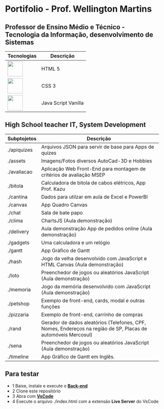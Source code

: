 # Portifolio - Prof. Wellington Martins
## Professor de Ensino Médio e Técnico - Tecnologia da Informação, desenvolvimento de Sistemas

|Tecnologias|Descrição|
|-|-|
|[<img src="https://cdn-icons-png.flaticon.com/512/919/919827.png" style="width:50px">](https://developer.mozilla.org/pt-BR/docs/Web/HTML)|HTML 5|
|[<img src="https://cdn-icons-png.flaticon.com/512/919/919826.png" style="width:50px">](https://developer.mozilla.org/pt-BR/docs/Web/CSS)|CSS 3|
|[<img src="https://cdn5.vectorstock.com/i/1000x1000/27/74/vanilla-javascript-language-vector-31602774.jpg" style="width:50px">](https://developer.mozilla.org/pt-BR/docs/Web/JavaScript)|Java Script Vanilla|

## High School teacher IT, System Development
|Subptojetos|Descrição|
|-|-|
|./apiquizes |Arquivos JSON para servir de base para Apps de quizes|
|./assets |Imagens/Fotos diversos AutoCad-3D e Hobbies|
|./avaliacao |Aplicação Web Front-End para montagem de critérios de avaliação MSEP|
|./bitola |Calculadora de bitola de cabos elétricos, App Prof. Kazu|
|./cantina |Dados para utilzar em aula de Excel e PowerBI|
|./canvas |App Quadro Canvas |Preencha sua idéia de negócio|
|./chat |Sala de bate papo|
|./clima |ChartsJS (Aula demonstração)|
|./delivery |Aula demonstração App de pedidos online (Aula demonstração)|
|./gadgets |Uma calculadora e um relógio|
|./gantt |App Gráfico de Gantt |Faça o cronograma de um projeto.|
|./hash |Jogo da velha desenvolvido com JavaScript e HTML Canvas (Aula demonstração)|
|./loto |Preenchedor de jogos ou aleatórios JavaScript (Aula demonstração)|
|./memoria |Jogo da memória desenvolvido com JavaScript (Aula demonstração)|
|./petshop |Exemplo de front-end, cards, modal e outras funções|
|./pizzaria |Exemplo de front-end, carrinho de compras|
|./rand |Gerador de dados aleatórios (Telefones, CPF, Nomes, Endereços na região de SP,  Placas de automóveis Mercosul)|
|./sena |Preenchedor de jogos ou aleatórios JavaScript (Aula demonstração)|
|./timeline |App Gráfico de Gantt em Inglês.|

## Para testar
- 1 Baixe, instale e execute o **[Back-end](https://github.com/wellifabio/alugueiscomposite)**
- 2 Clone este repositório
- 3 Abra com **[VsCode](https://code.visualstudio.com/)**
- 4 Execute o arquivo ./index.html com a extensão **Live Server** do VsCode
